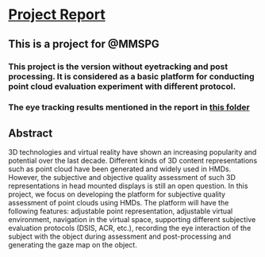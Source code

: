 # [Project Report](Semester_Project.pdf)

## This is a project for @MMSPG

### This project is the version without eyetracking and post processing. It is considered as a basic platform for conducting point cloud evaluation experiment with different protocol. 

### The eye tracking results mentioned in the report in [this folder](RecordedResults)

## Abstract

3D technologies and virtual reality have shown an increasing popularity and potential over the last decade. Different kinds of 3D content representations such as point cloud have been generated and widely used in HMDs. However, the subjective and objective quality assessment of such 3D representations in head mounted displays is still an open question. In this project, we focus on developing the platform for subjective quality assessment of point clouds using HMDs. The platform will have the following features: adjustable point representation, adjustable virtual environment, navigation in the virtual space, supporting different subjective evaluation protocols (DSIS, ACR, etc.), recording the eye interaction of the subject with the object during assessment and post-processing and generating the gaze map on the object.